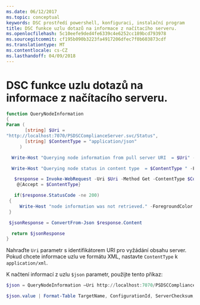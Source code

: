 ```yaml
---
ms.date: 06/12/2017
ms.topic: conceptual
keywords: DSC prostředí powershell, konfiguraci, instalační program
title: DSC funkce uzlu dotazů na informace z načítacího serveru.
ms.openlocfilehash: 5c10eefe9ded4fe6339c4e6252cc189bcd793978
ms.sourcegitcommit: cf195b090b3223fa4917206dfec7f0b603873cdf
ms.translationtype: MT
ms.contentlocale: cs-CZ
ms.lasthandoff: 04/09/2018
---
```

# <a name="dsc-function-to-query-node-information-from-pull-server"></a>DSC funkce uzlu dotazů na informace z načítacího serveru.

```powershell
function QueryNodeInformation
{
Param (
       [string] $Uri =
"http://localhost:7070/PSDSCComplianceServer.svc/Status",
       [string] $ContentType = "application/json"
     )

  Write-Host "Querying node information from pull server URI  = $Uri" -ForegroundColor Green

  Write-Host "Querying node status in content type  = $ContentType " -ForegroundColor Green

   $response = Invoke-WebRequest -Uri $Uri -Method Get -ContentType $ContentType -UseDefaultCredentials -Headers
    @{Accept = $ContentType}

   if($response.StatusCode -ne 200)
 {
     Write-Host "node information was not retrieved." -ForegroundColor Red
 }

 $jsonResponse = ConvertFrom-Json $response.Content

  return $jsonResponse
}
```

Nahraďte `Uri` parametr s identifikátorem URI pro vyžádání obsahu server. Pokud chcete informace uzlu ve formátu XML, nastavte `ContentType` k `application/xml`.

K načtení informací z uzlu `$json` parametr, použijte tento příkaz:

```powershell
$json = QueryNodeInformation –Uri http://localhost:7070/PSDSCComplianceServer.svc/Status

$json.value | Format-Table TargetName, ConfigurationId, ServerChecksum, NodeCompliant, LastComplianceTime, StatusCode
```